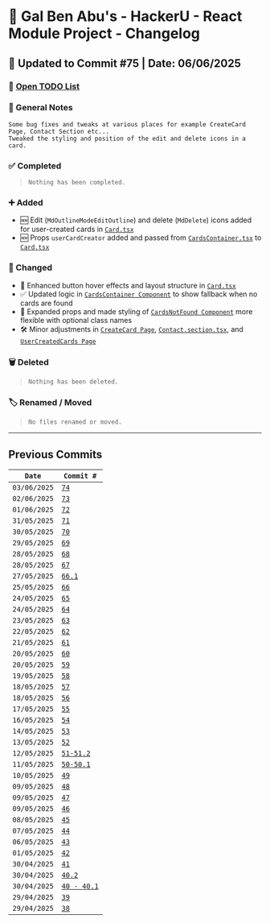 # 📘 Gal Ben Abu's - HackerU - React Module Project - Changelog

## 📅 Updated to Commit #75 | Date: 06/06/2025

### 🔗 [Open TODO List](./todo-list.md)

### 📝 General Notes

```
Some bug fixes and tweaks at various places for example CreateCard Page, Contact Section etc...
Tweaked the styling and position of the edit and delete icons in a card.
```

### ✅ Completed

> `Nothing has been completed.`

### ➕ Added

- 🆕 Edit (`MdOutlineModeEditOutline`) and delete (`MdDelete`) icons added for user-created cards in [`Card.tsx`](./src/components/card/Card.tsx)
- 🆕 Props `userCardCreator` added and passed from [`CardsContainer.tsx`](./src/components/card/CardsContainer.tsx) to [`Card.tsx`](./src/components/card/Card.tsx)

### 🔄 Changed

- 🎨 Enhanced button hover effects and layout structure in [`Card.tsx`](./src/components/card/Card.tsx)
- ✅ Updated logic in [`CardsContainer Component`](./src/components/card/CardsContainer.tsx) to show fallback when no cards are found
- 🧩 Expanded props and made styling of [`CardsNotFound Component`](./src/components/utils/CardsNotFound.tsx) more flexible with optional class names
- 🛠️ Minor adjustments in [`CreateCard Page`](./src/pages/CreateCard/CreateCard.page.tsx), [`Contact.section.tsx`](./src/pages/CreateCard/Contact.section.tsx), and [`UserCreatedCards Page`](./src/pages/UserCreatedCards/UserCreatedCards.page.tsx)

### 🗑️ Deleted

> `Nothing has been deleted.`

### 🏷️ Renamed / Moved

> `No files renamed or moved.`

---

## Previous Commits

| `Date`       | `Commit #`                                                   |
| ------------ | ------------------------------------------------------------ |
| `03/06/2025` | [`74`](./commits_changes/commit_74.md)                       |
| `02/06/2025` | [`73`](./commits_changes/commit_73.md)                       |
| `01/06/2025` | [`72`](./commits_changes/commit_72.md)                       |
| `31/05/2025` | [`71`](./commits_changes/commit_71.md)                       |
| `30/05/2025` | [`70`](./commits_changes/commit_70.md)                       |
| `29/05/2025` | [`69`](./commits_changes/commit_69.md)                       |
| `28/05/2025` | [`68`](./commits_changes/commit_68.md)                       |
| `28/05/2025` | [`67`](./commits_changes/commit_67.md)                       |
| `27/05/2025` | [`66.1`](./commits_changes/commit_66.1.md)                   |
| `25/05/2025` | [`66`](./commits_changes/commit_66.md)                       |
| `24/05/2025` | [`65`](./commits_changes/commit_65.md)                       |
| `24/05/2025` | [`64`](./commits_changes/commit_64.md)                       |
| `23/05/2025` | [`63`](./commits_changes/commit_63.md)                       |
| `22/05/2025` | [`62`](./commits_changes/commit_62.md)                       |
| `21/05/2025` | [`61`](./commits_changes/commit_61.md)                       |
| `20/05/2025` | [`60`](./commits_changes/commit_60.md)                       |
| `20/05/2025` | [`59`](./commits_changes/commit_59.md)                       |
| `19/05/2025` | [`58`](./commits_changes/commit_58.md)                       |
| `18/05/2025` | [`57`](./commits_changes/commit_57.md)                       |
| `18/05/2025` | [`56`](./commits_changes/commit_56.md)                       |
| `17/05/2025` | [`55`](./commits_changes/commit_55.md)                       |
| `16/05/2025` | [`54`](./commits_changes/commit_54.md)                       |
| `14/05/2025` | [`53`](./commits_changes/commit_53.md)                       |
| `13/05/2025` | [`52`](./commits_changes/commit_52.md)                       |
| `12/05/2025` | [`51-51.2`](./commits_changes/commit_51-51.2.md)             |
| `11/05/2025` | [`50-50.1`](./commits_changes/commit_50-50.1.md)             |
| `10/05/2025` | [`49`](./commits_changes/commit_49.md)                       |
| `09/05/2025` | [`48`](./commits_changes/commit_48.md)                       |
| `09/05/2025` | [`47`](./commits_changes/commit_47.md)                       |
| `09/05/2025` | [`46`](./commits_changes/commit_46.md)                       |
| `08/05/2025` | [`45`](./commits_changes/commit_45.md)                       |
| `07/05/2025` | [`44`](./commits_changes/commit_44.md)                       |
| `06/05/2025` | [`43`](./commits_changes/commit_43.md)                       |
| `01/05/2025` | [`42`](./commits_changes/commit_42.md)                       |
| `30/04/2025` | [`41`](./commits_changes/commit_41.md)                       |
| `30/04/2025` | [`40.2`](./commits_changes/commit_40/commit_40.2.md)         |
| `30/04/2025` | [`40 - 40.1`](./commits_changes/commit_40/commit_40-40.1.md) |
| `29/04/2025` | [`39`](./commits_changes/commit_39.md)                       |
| `29/04/2025` | [`38`](./commits_changes/commit_38.md)                       |
